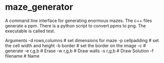 # maze_generator
A command line interface for generating enormous mazes. The c++ files generate a ppm. There is a python script to convert ppms to png. The executable is called test.

Arguments
  -d rows,columns # set dimensions for maze
  -p cellpadding # set the cell width and height
  -b border # set the border on the image
  -c # generate
  -e r,g,b # Erase
  -w r,g,b # Draw walls
  -s r,g,b # Draw Solution
  -f filename # Name
